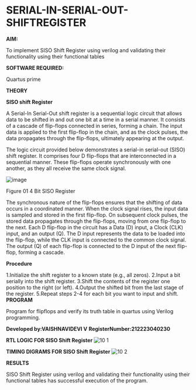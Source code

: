 # SERIAL-IN-SERIAL-OUT-SHIFTREGISTER

**AIM:**

To implement  SISO Shift Register using verilog and validating their functionality using their functional tables

**SOFTWARE REQUIRED:**

Quartus prime

**THEORY**

**SISO shift Register**

A Serial-In Serial-Out shift register is a sequential logic circuit that allows data to be shifted in and out one bit at a time in a serial manner. It consists of a cascade of flip-flops connected in series, forming a chain. The input data is applied to the first flip-flop in the chain, and as the clock pulses, the data propagates through the flip-flops, ultimately appearing at the output.

The logic circuit provided below demonstrates a serial-in serial-out (SISO) shift register. It comprises four D flip-flops that are interconnected in a sequential manner. These flip-flops operate synchronously with one another, as they all receive the same clock signal.

![image](https://github.com/naavaneetha/SERIAL-IN-SERIAL-OUT-SHIFTREGISTER/assets/154305477/e81c4072-37f9-46c6-8145-566764b74c3a)

Figure 01 4 Bit SISO Register

The synchronous nature of the flip-flops ensures that the shifting of data occurs in a coordinated manner. When the clock signal rises, the input data is sampled and stored in the first flip-flop. On subsequent clock pulses, the stored data propagates through the flip-flops, moving from one flip-flop to the next.
Each D flip-flop in the circuit has a Data (D) input, a Clock (CLK) input, and an output (Q). The D input represents the data to be loaded into the flip-flop, while the CLK input is connected to the common clock signal. The output (Q) of each flip-flop is connected to the D input of the next flip-flop, forming a cascade.

**Procedure**


1.Initialize the shift register to a known state (e.g., all zeros).
2.Input a bit serially into the shift register.
3.Shift the contents of the register one position to the right (or left).
4.Output the shifted bit from the last stage of the register.
5.Repeat steps 2-4 for each bit you want to input and shift.
**PROGRAM**

 Program for flipflops and verify its truth table in quartus using Verilog programming.

**Developed by:VAISHNAVIDEVI V**
**RegisterNumber:212223040230**

**RTL LOGIC FOR SISO Shift Register**
![10 1](https://github.com/vaishnavidevi23013992/SERIAL-IN-SERIAL-OUT-SHIFTREGISTER/assets/151864235/9c10d8bd-5605-4b99-9b63-f701de373280)

**TIMING DIGRAMS FOR SISO Shift Register**
![10 2](https://github.com/vaishnavidevi23013992/SERIAL-IN-SERIAL-OUT-SHIFTREGISTER/assets/151864235/2ccdca45-6634-46ca-ae91-8d0326e5d6e3)

**RESULTS**

SISO Shift Register using verilog and validating their functionality using their functional tables has successful execution of the program.
